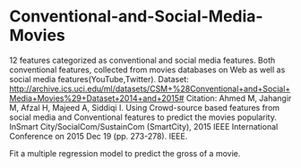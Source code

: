 # Conventional-and-Social-Media-Movies
12 features categorized as conventional and social media features. Both conventional features, collected from movies databases on Web as well as social media features(YouTube,Twitter).
Dataset: http://archive.ics.uci.edu/ml/datasets/CSM+%28Conventional+and+Social+Media+Movies%29+Dataset+2014+and+2015#
Citation: Ahmed M, Jahangir M, Afzal H, Majeed A, Siddiqi I. Using Crowd-source based features from social media and Conventional features to predict the movies popularity. InSmart City/SocialCom/SustainCom (SmartCity), 2015 IEEE International Conference on 2015 Dec 19 (pp. 273-278). IEEE.

Fit a multiple regression model to predict the gross of a movie.
